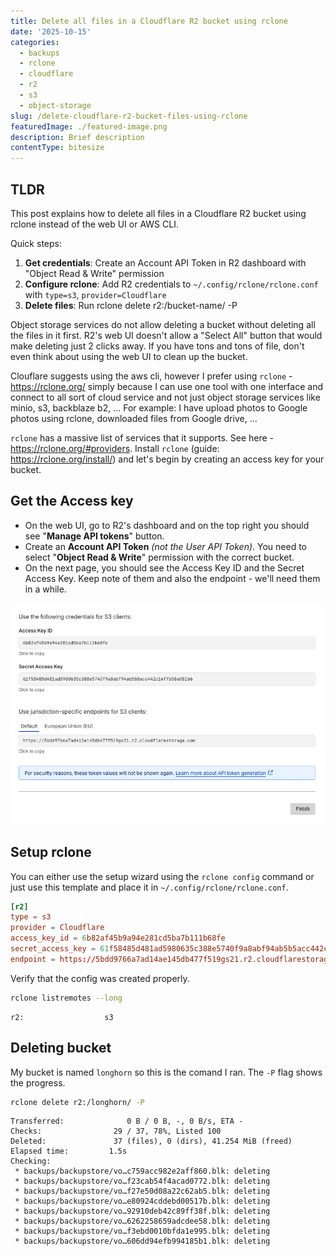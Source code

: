 ```yaml
---
title: Delete all files in a Cloudflare R2 bucket using rclone
date: '2025-10-15'
categories:
  - backups
  - rclone
  - cloudflare
  - r2
  - s3
  - object-storage
slug: /delete-cloudflare-r2-bucket-files-using-rclone
featuredImage: ./featured-image.png
description: Brief description
contentType: bitesize
---
```


<div class='post-tldr'>

## TLDR

This post explains how to delete all files in a Cloudflare R2 bucket using rclone instead of the web UI or AWS CLI.

Quick steps:

1.  **Get credentials**: Create an Account API Token in R2 dashboard with "Object Read & Write" permission
2.  **Configure rclone**: Add R2 credentials to `~/.config/rclone/rclone.conf` with `type=s3`, `provider=Cloudflare`
3.  **Delete files**: Run rclone delete r2:/bucket-name/ -P
</div>

Object storage services do not allow deleting a bucket without deleting all the files in it first.
R2's web UI doesn't allow a "Select All" button that would make deleting just 2 clicks away.
If you have tons and tons of file, don't even think about using the web UI to clean up the bucket.

Clouflare suggests using the aws cli, however I prefer using `rclone` - https://rclone.org/ simply because I can use one tool with one interface and connect to all sort of cloud service and not just object storage services like minio, s3, backblaze b2, ...
For example: I have upload photos to Google photos using rclone, downloaded files from Google drive, ...

`rclone` has a massive list of services that it supports. See here - https://rclone.org/#providers.
Install `rclone` (guide: https://rclone.org/install/) and let's begin by creating an access key for your bucket.

## Get the Access key

- On the web UI, go to R2's dashboard and on the top right you should see "**Manage API tokens**" button.
- Create an **Account API Token** _(not the User API Token)_. You need to select "**Object Read & Write**" permission with the correct bucket.
- On the next page, you should see the Access Key ID and the Secret Access Key.
  Keep note of them and also the endpoint - we'll need them in a while.

![](./cloudflare-r2-access-keys.png)

## Setup rclone

You can either use the setup wizard using the `rclone config` command or just use this template and place it in `~/.config/rclone/rclone.conf`.

```toml
[r2]
type = s3
provider = Cloudflare
access_key_id = 6b82af45b9a94e281cd5ba7b111b68fe
secret_access_key = 61f58485d481ad5980635c388e5740f9a8abf94ab5b5acc442c1effb08a081b6
endpoint = https://5bdd9766a7ad14ae145db477f519gs21.r2.cloudflarestorage.com
```

Verify that the config was created properly.

```sh
rclone listremotes --long
```

```output
r2:                  s3
```

## Deleting bucket

My bucket is named `longhorn` so this is the comand I ran. The `-P` flag shows the progress.

```sh
rclone delete r2:/longhorn/ -P
```

```output
Transferred:              0 B / 0 B, -, 0 B/s, ETA -
Checks:                29 / 37, 78%, Listed 100
Deleted:               37 (files), 0 (dirs), 41.254 MiB (freed)
Elapsed time:         1.5s
Checking:
 * backups/backupstore/vo…c759acc982e2aff860.blk: deleting
 * backups/backupstore/vo…f23cab54f4acad0772.blk: deleting
 * backups/backupstore/vo…f27e50d08a22c62ab5.blk: deleting
 * backups/backupstore/vo…e80924cddebd00517b.blk: deleting
 * backups/backupstore/vo…92910deb42c89ff38f.blk: deleting
 * backups/backupstore/vo…6262258659adcdee58.blk: deleting
 * backups/backupstore/vo…f3ebd0010bfda1e995.blk: deleting
 * backups/backupstore/vo…606dd94efb994185b1.blk: deleting
```
